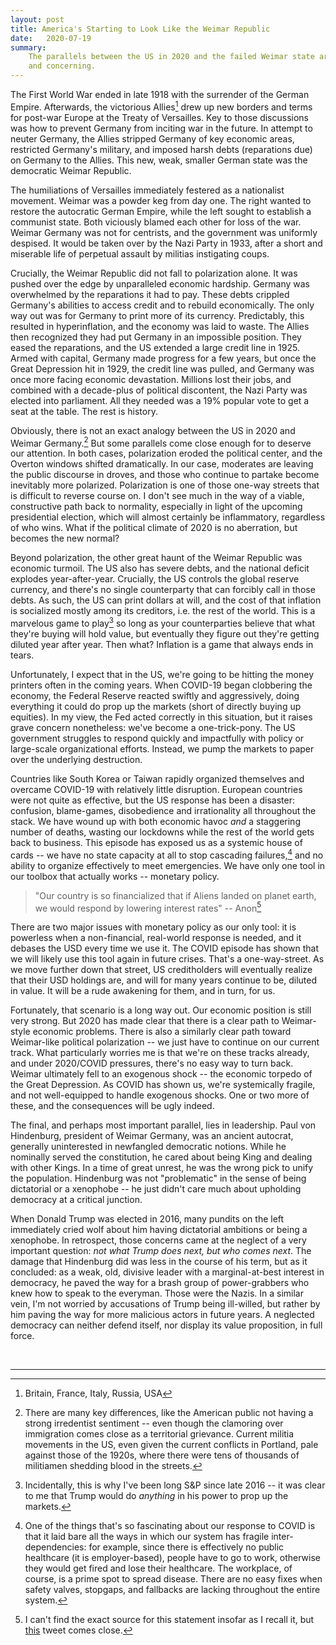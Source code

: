 ```yaml
---
layout: post
title: America's Starting to Look Like the Weimar Republic
date:   2020-07-19
summary:
    The parallels between the US in 2020 and the failed Weimar state are uncanny
    and concerning.
---
```



The First World War ended in late 1918 with the surrender of the German Empire.
Afterwards, the victorious Allies[^0]
drew up new borders and terms for post-war Europe at the Treaty of Versailles.
Key to those discussions was how to prevent Germany from inciting war in the future.
In attempt to neuter Germany,
the Allies stripped Germany of key economic areas, restricted Germany's
military, and imposed harsh debts (reparations due) on Germany to the Allies.
This new, weak, smaller German state was the democratic Weimar Republic.


The humiliations of Versailles immediately festered as a nationalist movement.
Weimar was a powder keg from day one. The right
wanted to restore the autocratic German Empire, while the left
sought to establish a communist state. Both viciously blamed each other for loss of the war.
Weimar Germany was not for centrists, and the government was uniformly despised.
It would be taken over by the Nazi Party in 1933, after a short and miserable
life of perpetual assault by militias instigating coups.


Crucially, the Weimar Republic did not fall to polarization alone.
It was pushed over the edge by unparalleled economic hardship.
Germany was overwhelmed by the reparations it had to pay.
These debts crippled Germany's abilities to access credit and to rebuild economically.
The only way out was for Germany to print more of its currency.
Predictably, this resulted in hyperinflation, and the economy was laid to waste.
The Allies then recognized they had put Germany in an impossible position.
They eased the reparations, and the US extended a large credit line in 1925.
Armed with capital, Germany made progress for a few years, but once the Great Depression hit in 1929,
the credit line was pulled, and Germany was once more facing economic devastation.
Millions lost their jobs, and combined with a decade-plus of political discontent,
the Nazi Party was elected into parliament. All they needed was a 19% popular vote
to get a seat at the table. The rest is history.


Obviously, there is not an exact analogy between the US in 2020 and Weimar Germany.[^4]
But some parallels come close enough for to deserve our attention.
In both cases, polarization eroded the political center,
and the Overton windows shifted dramatically.
In our case, moderates are leaving the public
discourse in droves, and those who continue to partake become inevitably more polarized.
Polarization is one of those one-way streets that is difficult to reverse course on.
I don't see much in the way of a viable, constructive path back to normality,
especially in light
of the upcoming presidential election, which will almost certainly be inflammatory, regardless of who wins.
What if the political climate of 2020 is no aberration, but becomes the new normal?


Beyond polarization, the other great haunt of the Weimar Republic was economic turmoil.
The US also has severe debts, and the national deficit explodes year-after-year.
Crucially, the US controls the global reserve currency, and there's no
single counterparty that can forcibly call in those debts.
As such, the US can print dollars at will, and the cost of that inflation is socialized
mostly among its creditors, i.e. the rest of the world.
This is a marvelous game to play[^1] so long as your counterparties
believe that what they're buying will hold value, but eventually
they figure out they're getting diluted year after year. Then what?
Inflation is a game that always ends in tears.


Unfortunately, I expect that in the US, we're going to be hitting the money
printers often in the coming years. When COVID-19 began clobbering
the economy, the Federal Reserve reacted swiftly and aggressively,
doing everything it could do prop up the markets (short of directly buying up equities).
In my view, the Fed acted correctly in this situation, but it raises grave concern nonetheless:
we've become a one-trick-pony. The US government struggles to respond
quickly and impactfully with policy or large-scale organizational efforts.
Instead, we pump the markets to paper over the underlying destruction.


Countries like South Korea or Taiwan rapidly organized themselves and
overcame COVID-19 with relatively little disruption.
European countries were not quite as
effective, but the US response has been a disaster:
confusion, blame-games,
disobedience and irrationality all throughout the stack.
We have wound up with
both economic havoc *and* a staggering number of deaths, wasting our lockdowns
while the rest of the world gets back to business.
This episode has exposed
us as a systemic house of cards -- we have no state capacity at all
to stop cascading failures,[^2] and no ability to organize effectively to meet
emergencies. We have only one tool in our toolbox that actually works -- monetary policy.

> "Our country is so financialized that if
Aliens landed on planet earth, we would respond by lowering interest rates" -- Anon[^3]


There are two major issues with
monetary policy as our only tool: it is powerless when a non-financial, real-world
response is needed, and it debases the USD every time we use it.
The COVID episode has shown that we will likely use
this tool again in future crises. That's a one-way-street.
As we move further down that street,
US creditholders will eventually realize that their USD holdings are,
and will for many years continue to be,
diluted in value. It will be a rude awakening for them, and in turn, for us.


Fortunately, that scenario is a long way out.
Our economic position is still very strong.
But 2020 has made clear that there is a clear path to Weimar-style economic problems.
There is also a similarly clear path toward Weimar-like political polarization -- we just
have to continue on our current track. What particularly worries me is that
we're on these tracks already, and under 2020/COVID pressures,
there's no easy way to turn back. Weimar ultimately fell to an exogenous shock --
the economic torpedo of the Great Depression. As COVID has shown us,
we're systemically fragile, and not well-equipped to handle exogenous shocks. One or two more of these,
and the consequences will be ugly indeed.


The final, and perhaps most important parallel,
lies in leadership. Paul von Hindenburg, president of Weimar Germany,
was an ancient autocrat, generally uninterested in newfangled democratic
notions. While he nominally served the constitution, he cared about being King
and dealing with other Kings. In a time of great unrest, he was the
wrong pick to unify the population. Hindenburg was not "problematic"
in the sense of being dictatorial or a xenophobe -- he just didn't care much
about upholding democracy at a critical junction.


When Donald Trump was elected in 2016, many pundits on the left
immediately cried wolf about him having dictatorial ambitions or being a xenophobe.
In retrospect, those concerns came at the neglect of a very important
question: _not what Trump does next, but who comes next_.
The damage that Hindenburg did was less in the course of his term,
but as it concluded: as a weak, old, divisive leader with a marginal-at-best
interest in democracy, he paved the way for a brash group of power-grabbers
who knew how to speak to the everyman. Those were the Nazis. In a similar
vein, I'm not worried by accusations of Trump being ill-willed, but rather
by him paving the way for more malicious actors in future years.
A neglected democracy can neither defend itself,
nor display its value proposition, in full force.

<br/>

---

[^0]:
    Britain, France, Italy, Russia, USA


[^1]:
    Incidentally, this is why I've been long S&P since late 2016 -- it was clear to me
    that Trump would do _anything_ in his power to prop up the markets.

[^2]:
    One of the things that's so fascinating about our response to COVID is
    that it laid bare all the ways in which our system has fragile inter-dependencies:
    for example,
    since there is effectively no public healthcare (it is employer-based),
    people have to go to work, otherwise they would get fired and lose their healthcare.
    The workplace, of course, is a prime spot to spread disease.
    There are no easy fixes when safety valves, stopgaps, and fallbacks
    are lacking throughout the entire system.

[^3]:
    I can't find the exact source for this statement insofar as I recall it,
    but [this](https://twitter.com/itsmicnguyen/status/1239992374203420674) tweet comes close.

[^4]:
    There are many key differences, like the American public not having a strong irredentist
    sentiment -- even though the clamoring over immigration comes close as a territorial
    grievance. Current militia movements in the US, even given the current conflicts in Portland,
    pale against those of the 1920s, where there were tens of thousands of militiamen
    shedding blood in the streets.
